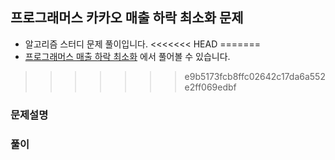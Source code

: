 ## 프로그래머스 카카오 매출 하락 최소화 문제

- 알고리즘 스터디 문제 풀이입니다.
<<<<<<< HEAD
=======
- [프로그래머스 매출 하락 최소화](https://programmers.co.kr/learn/courses/30/lessons/72416) 에서 풀어볼 수 있습니다.
>>>>>>> e9b5173fcb8ffc02642c17da6a552e2ff069edbf

### 문제설명

### 풀이
